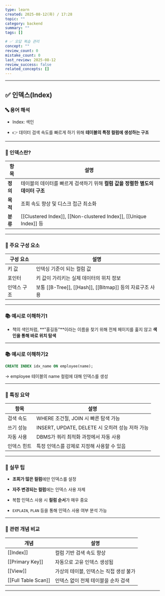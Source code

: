 ```yaml
---
type: learn
created: 2025-08-12(화) / 17:28
topic: ""
category: backend
summary: ""
tags: []

# ✅ 오답 복습 관리
concept: ""
review_count: 0
mistake_count: 0
last_review: 2025-08-12
review_success: false
related_concepts: []
---
```

---

## ✅ 인덱스(Index)

### 🔤 용어 해석

- Index: 색인
    
- 👉 데이터 검색 속도를 빠르게 하기 위해 **테이블의 특정 컬럼에 생성하는 구조**
    

---

### 🧩 인덱스란?

|항목|설명|
|---|---|
|**정의**|테이블의 데이터를 빠르게 검색하기 위해 **컬럼 값을 정렬한 별도의 데이터 구조**|
|**목적**|조회 속도 향상 및 디스크 접근 최소화|
|**분류**|[[Clustered Index]], [[Non-clustered Index]], [[Unique Index]] 등|

---

### 🧱 주요 구성 요소

|구성 요소|설명|
|---|---|
|키 값|인덱싱 기준이 되는 컬럼 값|
|포인터|키 값이 가리키는 실제 데이터의 위치 정보|
|인덱스 구조|보통 [[B-Tree]], [[Hash]], [[Bitmap]] 등의 자료구조 사용|

---

### 📚 예시로 이해하기1

- 책의 색인처럼, **"홍길동"**이라는 이름을 찾기 위해 전체 페이지를 훑지 않고 **색인을 통해 바로 위치 탐색**
    

---

### 📚 예시로 이해하기2

```sql
CREATE INDEX idx_name ON employee(name);
```

→ employee 테이블의 name 컬럼에 대해 인덱스를 생성

---

### 🧠 특징 요약

|항목|설명|
|---|---|
|검색 속도|WHERE 조건절, JOIN 시 빠른 탐색 가능|
|쓰기 성능|INSERT, UPDATE, DELETE 시 오히려 성능 저하 가능|
|자동 사용|DBMS가 쿼리 최적화 과정에서 자동 사용|
|인덱스 힌트|특정 인덱스를 강제로 지정해 사용할 수 있음|

---

### 🎯 실무 팁

- **조회가 많은 컬럼**에만 인덱스를 설정
    
- **자주 변경되는 컬럼**에는 인덱스 사용 자제
    
- 복합 인덱스 사용 시 **컬럼 순서**가 매우 중요
    
- `EXPLAIN`, `PLAN` 등을 통해 인덱스 사용 여부 분석 가능
    

---

### 🧩 관련 개념 비교

|개념|설명|
|---|---|
|[[Index]]|컬럼 기반 검색 속도 향상|
|[[Primary Key]]|자동으로 고유 인덱스 생성됨|
|[[View]]|가상의 테이블, 인덱스는 직접 생성 불가|
|[[Full Table Scan]]|인덱스 없이 전체 테이블을 순차 검색|

---
